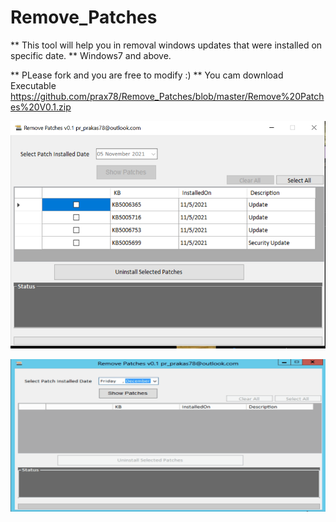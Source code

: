 # Remove_Patches

** This tool will help you in removal windows updates that were installed on specific date.
** Windows7 and above.

** PLease fork and you are free to modify :) 
** You cam download Executable https://github.com/prax78/Remove_Patches/blob/master/Remove%20Patches%20V0.1.zip

      
      
 ![alt text](https://github.com/prax78/Remove_Patches/blob/master/remove_pataches1.PNG)
 
 ![alt text](https://github.com/prax78/Remove_Patches/blob/master/Remove_Patches.gif)

